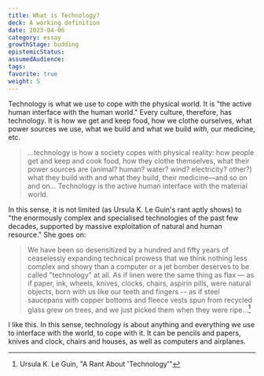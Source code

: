 ```yaml
---
title: What is Technology?
deck: A working definition
date: 2023-04-06
category: essay
growthStage: budding
epistemicStatus: 
assumedAudience: 
tags: 
favorite: true
weight: 5
---
```


Technology is what we use to cope with the physical world. It is "the active human interface with the human world." Every culture, therefore, has technology. It is how we get and keep food, how we clothe ourselves, what power sources we use, what we build and what we build _with_, our medicine, etc.

> ...technology is how a society copes with physical reality: how people get and keep and cook food, how they clothe themselves, what their power sources are (animal? human? water? wind? electricity? other?) what they build with and what they build, their medicine—and so on and on… Technology is the active human interface with the material world.

In this sense, it is not limited (as Ursula K. Le Guin's rant aptly shows) to "the enormously complex and specialised technologies of the past few decades, supported by massive exploitation of natural and human resource." She goes on:

> We have been so desensitized by a hundred and fifty years of ceaselessly expanding technical prowess that we think nothing less complex and showy than a computer or a jet bomber deserves to be called "technology" at all. As if linen were the same thing as flax — as if paper, ink, wheels, knives, clocks, chairs, aspirin pills, were natural objects, born with us like our teeth and fingers -- as if steel saucepans with copper bottoms and fleece vests spun from recycled glass grew on trees, and we just picked them when they were ripe...[^1]

I like this. In this sense, technology is about anything and everything we use to interface with the world, to cope with it. It can be pencils and papers, knives and clock, chairs and houses, as well as computers and airplanes.

[^1]: Ursula K. Le Guin, "A Rant About 'Technology'"